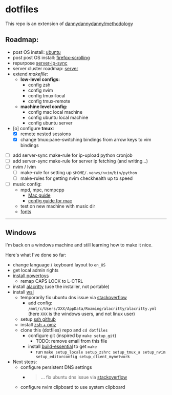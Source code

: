 # dotfiles

This repo is an extension of [dannydannydanny/methodology](https://github.com/DannyDannyDanny/methodology/)

## Roadmap:

* post OS install: [ubuntu](ubuntu.md)
* post post OS install: [firefox-scrolling](firefox-scrolling.md)
* repurpose [server-ip-sync](server-ip-sync.md)
* server cluster roadmap: [server](server.md)
* extend *makefile*:
  * **low-level configs:**
    * config zsh
    * config nvim
    * config tmux-local
    * config tmux-remote
  * **machine level config:**
    * config mac local machine
    * config ubuntu local machine
    * config ubuntu server
* [o] configure **tmux**:
  * [X] remote nested sessions
  * [X] change tmux:pane-switching bindings from arrow keys to vim bindings
* [ ] add server-sync make-rule for ip-upload python cronjob
* [ ] add server-sync make-rule for server ip fetching (and writing...)
* [ ] nvim / lvim
  * [ ] make-rule for setting up `$HOME/.venvs/nvim/bin/python`
  * [ ] make-rules for getting nvim checkhealth up to speed
* [ ] music config:
  * mpd, mpc, ncmpcpp
    * [Mac guide](https://killtheyak.com/install-mpd-mpc-ncmpcpp/)
    * [config guide for mac](https://computingforgeeks.com/install-configure-mpd-ncmpcpp-macos/)
  * test on new machine with music dir
  * [fonts](https://www.programmingfonts.org/)

***

## Windows

I'm back on a windows machine and still learning how to make it nice.

Here's what I've done so far:

* change language / keyboard layout to `en_US`
* get local admin rights
* [install powertoys](https://docs.microsoft.com/en-us/windows/powertoys/install#install-with-windows-executable-file-via-github)
  * remap CAPS LOCK to L-CTRL
* install [alacritty](https://alacritty.org/) (use the installer, not portable)
* install [wsl](https://docs.microsoft.com/en-us/windows/wsl/install#install-wsl-command)
  * temporarily fix ubuntu dns issue via [stackoverflow](https://askubuntu.com/a/91596/882709)
    * add config: `/mnt/c/Users/XXX/AppData/Roaming/alacritty/alacritty.yml` (here `XXX` is the windows users, and not linux user)
  * setup [ssh github](ubuntu.md#setup-ssh-key-for-github)
  * install [zsh + omz](ubuntu.md#apt-package)
  * clone this (dotfiles) repo and `cd dotfiles`
    * configure git (inspired by `make setup_git`)
      * TODO: remove email from this file
    * install [build-essential](https://askubuntu.com/a/753113/882709) to get `make`
      * run `make setup_locale setup_zshrc setup_tmux_a setup_nvim setup_editorconfig setup_client_mynetwork`
* Next steps:
  * configure persistent DNS settings
    * > ... fix ubuntu dns issue via [stackoverflow](https://askubuntu.com/a/91596/882709)
  * configure nvim clipboard to use system clipboard
